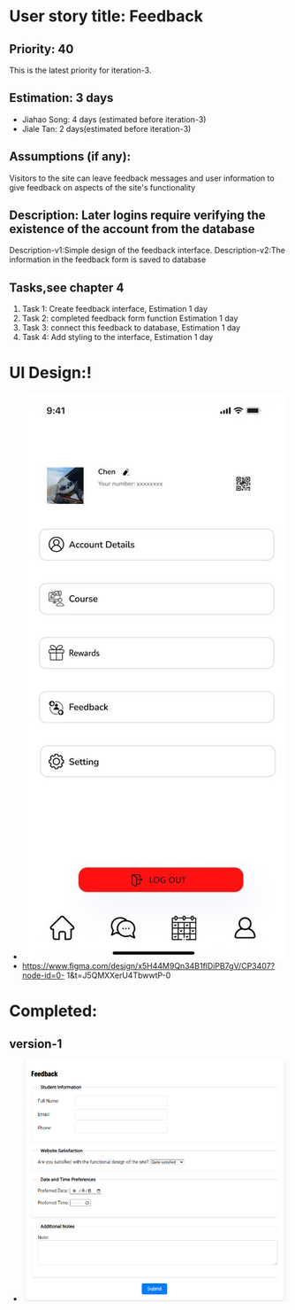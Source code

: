 # User story title: Feedback
## Priority: 40
This is the latest priority for iteration-3.

## Estimation: 3 days
* Jiahao Song: 4 days (estimated before iteration-3)
* Jiale Tan: 2 days(estimated before iteration-3)

## Assumptions (if any):
Visitors to the site can leave feedback messages and user information to give feedback on aspects of the site's functionality


## Description: Later logins require verifying the existence of the account from the database
Description-v1:Simple design of the feedback interface.
Description-v2:The information in the feedback form is saved to database


## Tasks,see chapter 4
1. Task 1: Create feedback interface, Estimation 1 day
2. Task 2: completed feedback form function Estimation 1 day
3. Task 3: connect this feedback to database, Estimation 1 day
4. Task 4: Add styling to the interface, Estimation 1 day

# UI Design:!
* ![img_7.png](img_7.png)
* https://www.figma.com/design/x5H44M9Qn34B1flDiPB7gV/CP3407?node-id=0- 1&t=J5QMXXerU4TbwwtP-0

# Completed:
## version-1
* ![img_8.png](img_8.png)





